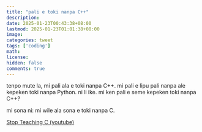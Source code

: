 ```yaml
---
title: "pali e toki nanpa C++"
description: 
date: 2025-01-23T00:43:38+08:00
lastmod: 2025-01-23T01:01:38+08:00
image: 
categories: tweet
tags: ['coding']
math: 
license: 
hidden: false
comments: true
---
```


tenpo mute la, mi pali ala e toki nanpa C++. mi pali e lipu pali nanpa ale kepeken toki nanpa Python. ni li ike. mi ken pali e seme kepeken toki nanpa C++?

mi sona ni: mi wile ala sona e toki nanpa C.

[Stop Teaching C (youtube)](https://www.youtube.com/watch?v=YnWhqhNdYyk)

